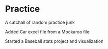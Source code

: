# Practice



A catchall of random practice junk

Added Car excel file from a Mockaroo file

Started a Baseball stats project and visualization

